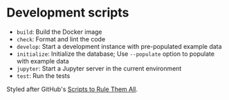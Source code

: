 # Development scripts

- `build`: Build the Docker image
- `check`: Format and lint the code
- `develop`: Start a development instance with pre-populated example data
- `initialize`: Initialize the database; Use `--populate` option to populate with example data
- `jupyter`: Start a Jupyter server in the current environment
- `test`: Run the tests

Styled after GitHub's [Scripts to Rule Them All](https://github.com/github/scripts-to-rule-them-all).
